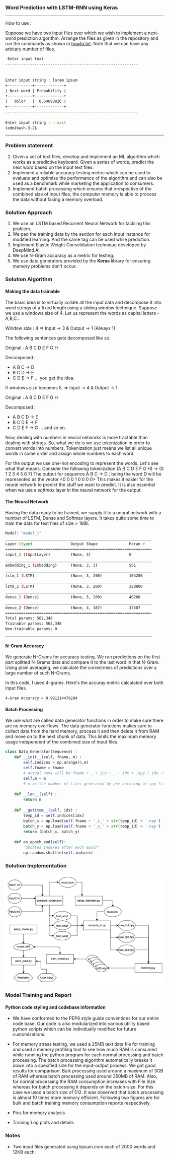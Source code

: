 ### Word Prediction with LSTM-RNN using Keras
---------------------------------
How to use :

Suppose we have two input files over which we wish to implement a next-word prediction algorithm. Arrange the files as given in the repository and run the commands as shown in [howto.txt](https://github.com/deeptavker/ME781-Course-Project/blob/master/howto.txt). Note that we can have any arbitary number of files. 

```sh
 Enter input text
-----------------------------------------------------------


Enter input string : lorem ipsum
+-----------+-------------+
| Next word | Probability |
+-----------+-------------+
|   dolor   |  0.64693826 |
+-----------+-------------+
-----------------------------------------------------------

Enter input string : --exit
(edm)bash-3.2$ 
```
_______

### Problem statement

1. Given a set of text files, develop and implement an ML algorithm which works as a predictive keyboard. Given a series of words, predict the next word based on the input text files. 
2. Implement a reliable accuracy testing metric which can be used to evaluate and optimise the performance of the algorithm  and can also be used as a benchmark while marketing the application to consumers. 
3. Implement batch processing which ensures that irrespective of the combined size of input files, the computer memory is able to process the data without facing a memory overload. 

### Solution Approach

1. We use an LSTM based Recurrent Neural Network for tackling this problem. 
2. We pad the training data by the section for each input instance for modified learning. And the same tag can be used while prediction. 
3. Implement Elastic Weight Consolidation technique developed by DeepMind.AI
4. We use N-Gram accuracy as a metric for testing. 
5. We use data generators provided by the **Keras** library for ensuring memory problems don't occur. 

### Solution Algorithm

#### Making the data trainable 

The basic idea is to virtually collate all the input data and decompose it into word strings of a fixed length using a sliding window technique. Suppose we use a windows size of 4. Let us represent the words as capital letters - A,B,C...

Window size : 4 => Input -> 3 & Output -> 1 (Always 1)

The following sentences gets decomposed like so. 

Original : A B C D E F G H

Decomposed :
- A B C -> D
- B C D -> E
- C D E -> F
... you get the idea. 

If windows size becomes 5, => Input -> 4 & Output -> 1

Original : A B C D E F G H

Decomposed :
- A B C D -> E
- B C D E -> F
- C D E F -> G
... and so on. 

Now, dealing with numbers in neural networks is more tractable than dealing with strings. So, what we do is we use tokenization in order to convert words into numbers. Tokenization just means we list all unique words in some order and assign whole numbers to each word. 

For the output we use one-hot encoding to represent the words. Let's see what that means. 
Consider the following tokenization
(A B C D E F G H) -> (0 1 2 3 4 5 6 7)
The output for sequence A B C -> D ; being the word *D* will be represented as the vector <0 0 0 1 0 0 0 0> 
This makes it easier for the neural network to predict the stuff we want to predict. It is also essential when we use a *softmax* layer in the neural network for the output. 

#### The Neural Network

Having the data ready to be trained, we supply it to a neural network with a number of LSTM, Dense and Softmax layers. It takes quite some time to train the data for text files of size > 1MB. 

```sh
Model: "model_1"
_________________________________________________________________
Layer (type)                 Output Shape              Param #   
=================================================================
input_1 (InputLayer)         (None, 3)                 0         
_________________________________________________________________
embedding_1 (Embedding)      (None, 3, 3)              561       
_________________________________________________________________
lstm_1 (LSTM)                (None, 3, 200)            163200    
_________________________________________________________________
lstm_2 (LSTM)                (None, 3, 200)            320800    
_________________________________________________________________
dense_1 (Dense)              (None, 3, 200)            40200     
_________________________________________________________________
dense_2 (Dense)              (None, 3, 187)            37587     
=================================================================
Total params: 562,348
Trainable params: 562,348
Non-trainable params: 0
_________________________________________________________________
```

#### N-Gram Accuracy

We generate N-Grams for accuracy testing. We run predictions on the first part splitted N-Grams data and compare it to the last word in that N-Gram. Using plain averaging, we calculate the correctness of predictions over a large number of such N-Grams. 

In this code, I used 4-grams. Here's the accuray metric calculated over both input files.

`4-Gram Accuracy = 0.991214470284`


#### Batch Processing

We use what are called data generator functions in order to make sure there are no memory overflows. The data generator functions makes sure to collect data from the hard memory, process it and then delete it from RAM and move on to the next chunk of data. This limits the maximum memory usage independent of the combined size of input files. 

```python
class Data_Generator(Sequence) :
    def __init__(self, fname, m) :
        self.indices = np.arange(0,m)
        self.fname = fname
        # actual name will be fname + _ + i/o + _ + idx + .npy ( idx -> 0 to m-1 )
        self.m = m
        # m is the number of files generated by pre-batching of npy files

    def __len__(self) :
        return m

    def __getitem__(self, idx) :
        temp_id = self.indices[idx]
        batch_x = np.load(self.fname + '_i_' + str(temp_id) + '.npy')
        batch_y = np.load(self.fname + '_o_' + str(temp_id) + '.npy')
        return (batch_x, batch_y)

    def on_epoch_end(self):
        'Updates indexes after each epoch'
        np.random.shuffle(self.indices)
 ```


### Solution Implementation 

![Flowchart](/pics/flowchart.png)


### Model Training and Report

#### Python code styling and codebase information

- We have conformed to the PEP8 style guide conventions for our entire code base. Our code is also modularized into various utility based python scripts which can be individually modified for future customizations. 

- For memory stress testing, we used a 25MB text data file for training and used a memory profiling tool to see how much RAM is consumed while running the python program for each normal processing and batch processing. The batch processing algorithm automatically breaks it down into a specified size for the input-output process. We got good results for comparison. Bulk processing used around a maximum of 3GB of RAM whereas batch processing used around 350MB of RAM.  Also, for normal processing the RAM consumption increases with File Size whereas for batch processing it depends on the batch-size. For this case we used a batch size of 512. It was observed that batch processing is almost 10 times more memory efficient. Following two figures are for bulk and batch training memory consumption reports respectively. 

- Pics for memory analysis

- Training Log plots and details




### Notes

- Two input files generated using lipsum.com each of 2000 words and 12KB each. 



